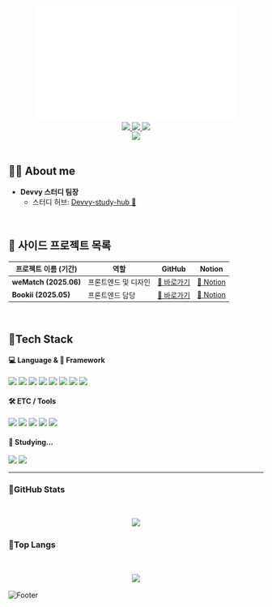 <div align="center">
  <img src="https://github.com/jinnyujinchoi/jinnyujinchoi/blob/75df3eef5ad6d4cb3b319319f04433d5116e9ead/assets/jins_github.gif?raw=true" width="400" />
</div>

<div align="center">
  <!-- 상단 3개 링크 버튼 -->
  <a href="https://github.com/jinnyujinchoi" target="_blank">
    <img src="https://img.shields.io/badge/GitHub-100000?style=for-the-badge&logo=github&logoColor=white" height="32" />
  </a>
  <a href="https://www.instagram.com/devtraineejin/" target="_blank">
    <img src="https://img.shields.io/badge/Instagram-E4405F?style=for-the-badge&logo=instagram&logoColor=white" height="32" />
  </a>
  <a href="https://blog.naver.com/ygg1202" target="_blank">
    <img src="https://img.shields.io/badge/Blog-03C75A?style=for-the-badge&logo=naver&logoColor=white" height="32" />
  </a>

  <br />

  <!-- GitHub Today View -->
  <a href="https://github.com/jinnyujinchoi" target="_blank">
    <img src="https://komarev.com/ghpvc/?username=jinnyujinchoi&label=Profile%20views&color=0e75b6&style=for-the-badge" height="24" />
  </a>
</div>

<br />

## 👩‍💻 About me

- **Devvy 스터디 팀장**
    - 스터디 허브: [Devvy-study-hub 🔗](https://github.com/Devvy-study/devvy-study-hub)

<br/>

## 📁 사이드 프로젝트 목록

| 프로젝트 이름 (기간) | 역할 | GitHub | Notion |
| --- | --- | --- | --- |
| **weMatch (2025.06)** | 프론트엔드 및 디자인 | [🔗 바로가기](https://github.com/jinnyujinchoi/weMatch) | [📝 Notion](https://www.notion.so/2116b1350e348097a5d2c2df4728195e?pvs=21) |
| **Bookii (2025.05)** | 프론트엔드 담당 | [🔗 바로가기](https://github.com/jinnyujinchoi/Bookii) | [📝 Notion](https://www.notion.so/1e44691061688046bc20d6de0da9bfa0?pvs=21) |

<br/>

## 📍Tech Stack

<h4>💻 Language & 🧩 Framework</h4>
<p>
  <img src="https://img.shields.io/badge/python-%233776AB.svg?style=flat-square&logo=python&logoColor=white" height="24" />
  <img src="https://img.shields.io/badge/javascript-%23F7DF1E.svg?style=flat-square&logo=javascript&logoColor=black" height="24" />
  <img src="https://img.shields.io/badge/html5-%23E34F26.svg?style=flat-square&logo=html5&logoColor=white" height="24" />
  <img src="https://img.shields.io/badge/css3-%231572B6.svg?style=flat-square&logo=css3&logoColor=white" height="24" />
  <img src="https://img.shields.io/badge/django-%23092E20.svg?style=flat-square&logo=django&logoColor=white" height="24" />
  <img src="https://img.shields.io/badge/react-%2361DAFB.svg?style=flat-square&logo=react&logoColor=black" height="24" />
  <img src="https://img.shields.io/badge/vue.js-%234FC08D.svg?style=flat-square&logo=vue.js&logoColor=white" height="24" />
  <img src="https://img.shields.io/badge/bootstrap-%237952B3.svg?style=flat-square&logo=bootstrap&logoColor=white" height="24" />
</p>


<h4>🛠 ETC / Tools</h4>
<p>
  <img src="https://img.shields.io/badge/mysql-%234479A1.svg?style=flat-square&logo=mysql&logoColor=white" height="24" />
  <img src="https://img.shields.io/badge/github-%23181717.svg?style=flat-square&logo=github&logoColor=white" height="24" />
  <img src="https://img.shields.io/badge/figma-%23F24E1E.svg?style=flat-square&logo=figma&logoColor=white" height="24" />
  <img src="https://img.shields.io/badge/adobe%20after%20effects-%239999FF.svg?style=flat-square&logo=adobe%20after%20effects&logoColor=black" height="24" />
  <img src="https://img.shields.io/badge/eslint-%234B32C3.svg?style=flat-square&logo=eslint&logoColor=white" height="24" />
</p>

<h4>🌱 Studying...</h4>
<p>
  <img src="https://img.shields.io/badge/tailwind%20css-%2338B2AC.svg?style=flat-square&logo=tailwind%20css&logoColor=white" height="24" />
  <img src="https://img.shields.io/badge/next.js-%23000000.svg?style=flat-square&logo=next.js&logoColor=white" height="24" />
</p>

---

<h3>📍GitHub Stats</h3>
<br>
<p align="center">
  <img src="https://github-readme-stats.vercel.app/api?username=jinnyujinchoi&count_private=true&show_icons=true&theme=omni" />
  <br/>
</p>

<h3>📍Top Langs</h3>
<br>
<p align="center">
  <img src="https://github-readme-stats.vercel.app/api/top-langs/?username=jinnyujinchoi&layout=compact" />
</p>

![Footer](https://capsule-render.vercel.app/api?type=waving&height=250&color=ff79c6&section=footer)
